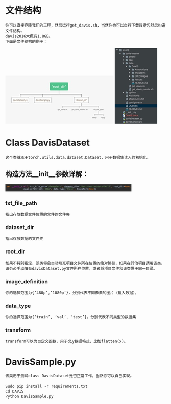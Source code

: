 # 文件结构

    

    你可以直接克隆我们的工程，然后运行get_davis.sh，当然你也可以自行下载数据包然后构造文件结构。
    davis2016大概有1.8GB。
    下面是文件结构的例子：
![1.jpg](1.jpg)
![2.jpg](2.jpg)


# Class DavisDataset

    这个类继承于torch.utils.data.dataset.Dataset，用于数据集读入的初始化。

## 构造方法__init__参数详解：
![3.jpg](3.jpg)
### txt_file_path
    指出存放数据文件位置的文件的文件夹
### dataset_dir
    指出存放数据的文件夹
### root_dir
    如果不特别指定，该类将会自动填充项目文件所在位置的绝对路径，如果在其他项目调用该类，请务必手动填充davisDataset.py文件所在位置，或者将项目文件和该类置于同一目录。
### image_definition
    你的选择范围为{‘480p’,’1080p’}，分别代表不同像素的图片（输入数据）。
### data_type
    你的选择范围为{‘train’, ‘val’, ‘test’}，分别代表不同类型的数据集
### transform
    transform可以为自定义函数，用于diy数据格式，比如flatten(x)。

# DavisSample.py

    该类用于测试class DavisDataset是否正常工作，当然你可以自己实现。

    Sudo pip install -r requirements.txt
    Cd DAVIS
    Python DavisSample.py
